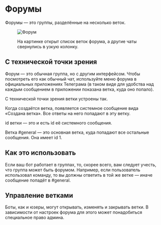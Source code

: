 # Форумы

Форумы — это группы, разделённые на несколько веток.

<figure>

![Форум](/pictures/ru/forum.png)

<figcaption>На картинке открыт список веток форума, а другие чаты свернулись в узкую колонку.</figcaption>
</figure>

## С технической точки зрения

Форум — это обычная группа, но с другим интерфейсом. Чтобы посмотреть его как обычный чат, используйте меню форума
в официальных приложениях Телеграма (в таком виде для удобства над каждым сообщением в приложении показана ветка, куда
оно попало).

С технической точки зрения ветки устроены так.

Когда создаётся ветка, появляется системное сообщение вида «Создана ветка». Все ответы на него попадают в эту ветку.

id ветки — это и есть id её системного сообщения.

Ветка #general — это основная ветка, куда попадают все остальные сообщения. Она имеет id 1.

## Как это использовать

Если ваш бот работает в группах, то, скорее всего, вам следует учесть, что группа может быть форумом. Например, если 
пользователь использовал команду, то вы должны ответить в той же ветке — иначе сообщение попадёт в #general.

## Управление ветками

Боты, как и юзеры, могут открывать, изменять и закрывать ветки. В зависимости от настроек форума для этого может 
понадобиться специальное право админа.
